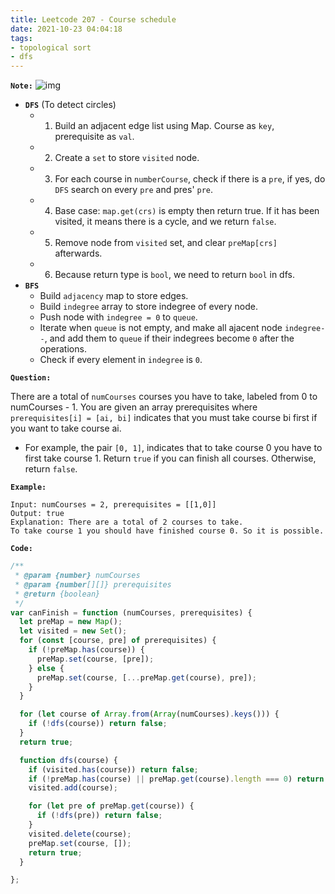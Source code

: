 ```yaml
---
title: Leetcode 207 - Course schedule
date: 2021-10-23 04:04:18
tags:
- topological sort
- dfs
---
```

**`Note:`**
![img](https://i.imgur.com/9Dv5tx0.png)
- **`DFS`** (To detect circles)
  - 1. Build an adjacent edge list using Map. Course as `key`, prerequisite as `val`.
  - 2. Create a `set` to store `visited` node.
  - 3. For each course in `numberCourse`, check if there is a `pre`, if yes, do `DFS` search on every `pre` and pres' `pre`.
  - 4. Base case: `map.get(crs)` is empty then return true. If it has been visited, it means there is a cycle, and we return `false`.
  - 5. Remove node from `visited` set, and clear `preMap[crs]` afterwards.
  - 6. Because return type is `bool`, we need to return `bool` in dfs.
- **`BFS`**
  - Build `adjacency` map to store edges.
  - Build `indegree` array to store indegree of every node.
  - Push node with `indegree = 0` to `queue`.
  - Iterate when `queue` is not empty, and make all ajacent node `indegree--`, and add them to `queue` if their indegrees become `0` after the operations.
  - Check if every element in `indegree` is `0`.

**`Question:`**

There are a total of `numCourses` courses you have to take, labeled from 0 to numCourses - 1. You are given an array prerequisites where `prerequisites[i] = [ai, bi]` indicates that you must take course bi first if you want to take course ai.

- For example, the pair `[0, 1]`, indicates that to take course 0 you have to first take course 1.
Return `true` if you can finish all courses. Otherwise, return `false`.

**`Example:`**
```
Input: numCourses = 2, prerequisites = [[1,0]]
Output: true
Explanation: There are a total of 2 courses to take. 
To take course 1 you should have finished course 0. So it is possible.
```

**`Code:`**
```javascript
/**
 * @param {number} numCourses
 * @param {number[][]} prerequisites
 * @return {boolean}
 */
var canFinish = function (numCourses, prerequisites) {
  let preMap = new Map();
  let visited = new Set();
  for (const [course, pre] of prerequisites) {
    if (!preMap.has(course)) {
      preMap.set(course, [pre]);
    } else {
      preMap.set(course, [...preMap.get(course), pre]);
    }
  }

  for (let course of Array.from(Array(numCourses).keys())) {
    if (!dfs(course)) return false;
  }
  return true;

  function dfs(course) {
    if (visited.has(course)) return false;
    if (!preMap.has(course) || preMap.get(course).length === 0) return true;
    visited.add(course);

    for (let pre of preMap.get(course)) {
      if (!dfs(pre)) return false;
    }
    visited.delete(course);
    preMap.set(course, []);
    return true;
  }

};
```